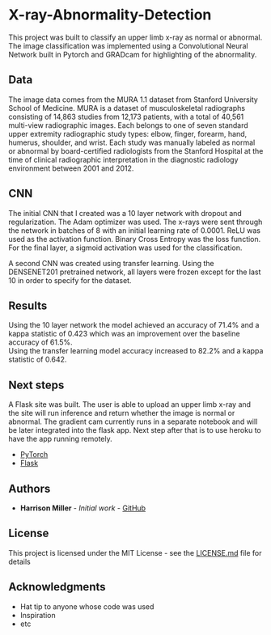 # X-ray-Abnormality-Detection
This project was built to classify an upper limb x-ray as normal or abnormal.  The image classification was implemented using a Convolutional Neural Network built in Pytorch and GRADcam for highlighting of the abnormality.  

## Data

The image data comes from the MURA 1.1 dataset from Stanford University School of Medicine. MURA is a dataset of musculoskeletal radiographs consisting of 14,863 studies from 12,173 patients, with a total of 40,561 multi-view radiographic images. Each belongs to one of seven standard upper extremity radiographic study types: elbow, finger, forearm, hand, humerus, shoulder, and wrist. Each study was manually labeled as normal or abnormal by board-certified radiologists from the Stanford Hospital at the time of clinical radiographic interpretation in the diagnostic radiology environment between 2001 and 2012.


## CNN

The initial CNN that I created was a 10 layer network with dropout and regularization.  The Adam optimizer was used.  The x-rays were sent through the network in batches of 8 with an initial learning rate of 0.0001. ReLU was used as the activation function.  Binary Cross Entropy was the loss function.  For the final layer, a sigmoid activation was used for the classification.

A second CNN was created using transfer learning. Using the DENSENET201 pretrained network, all layers were frozen except for the last 10 in order to specify for the dataset.

## Results
Using the 10 layer network the model achieved an accuracy of 71.4% and a kappa statistic of 0.423 which was an improvement over the baseline accuracy of 61.5%.  
Using the transfer learning model accuracy increased to 82.2% and a kappa statistic of 0.642.


## Next steps
A Flask site was built.  The user is able to upload an upper limb x-ray and the site will run inference and return whether the image is normal or abnormal.  The gradient cam currently runs in a separate notebook and will be later integrated into the flask app.  Next step after that is to use heroku to have the app running remotely.

* [PyTorch](http://pytorch.org)
* [Flask](https://flask.palletsprojects.com/en/1.1.x/)
<!-- * [Heroku](https://www.heroku.com) -->


## Authors

* **Harrison Miller** - *Initial work* - [GitHub](https://github.com/harrisonmiller13)


## License

This project is licensed under the MIT License - see the [LICENSE.md](LICENSE.md) file for details

## Acknowledgments

* Hat tip to anyone whose code was used
* Inspiration
* etc